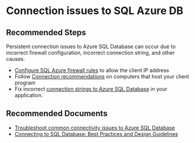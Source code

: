 <properties
	pageTitle="Connection issues to SQL Azure DB"
	description="Connection issues to SQL Azure DB"
	service="microsoft.sql"
	resource="servers"
	authors="kasparks"
	displayOrder="2"
	selfHelpType="resource"
	supportTopicIds="31980428, 31980412, 31980414, 31980421"
	resourceTags="servers, databases"
	productPesIds="13491"
	cloudEnvironments="MoonCake"
/>

# Connection issues to SQL Azure DB

## **Recommended Steps**

Persistent connection issues to Azure SQL Database can occur due to incorrect firewall configuration, incorrect connection string, and other causes.

* [Configure SQL Azure firewall rules](https://docs.azure.cn/sql-database/sql-database-configure-firewall-settings/)
to allow the client IP address
* Follow [Connection recommendations](https://azure.microsoft.com/documentation/articles/sql-database-connect-central-recommendations/#connection-recommendations) on computers that host your client program<br>
* Fix incorrect [connection strings to Azure SQL Database](https://docs.azure.cn/sql-database/sql-database-connectivity-issues/#connections-to-azure-sql-database) in your application.<br>

## **Recommended Documents**

* [Troubleshoot common connectivity issues to Azure SQL Database](https://docs.azure.cn/sql-database/sql-database-troubleshoot-common-connection-issues/)<br>
* [Connecting to SQL Database: Best Practices and Design Guidelines](https://docs.azure.cn/sql-database/sql-database-troubleshoot-common-connection-issues/)
